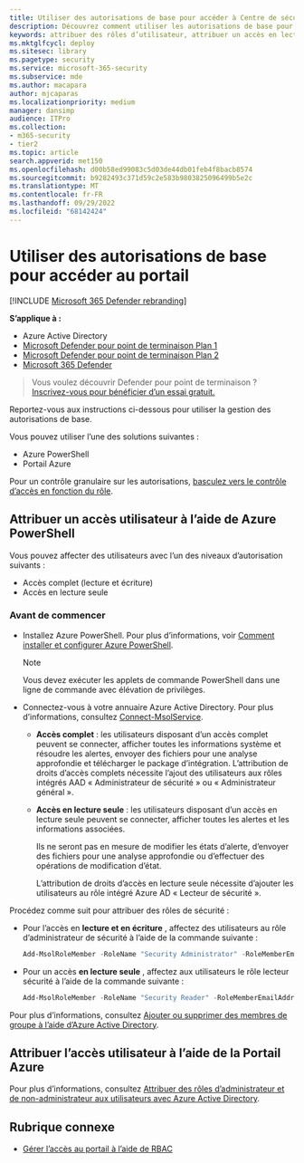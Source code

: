 ```yaml
---
title: Utiliser des autorisations de base pour accéder à Centre de sécurité Microsoft Defender
description: Découvrez comment utiliser les autorisations de base pour accéder au portail Microsoft Defender pour point de terminaison.
keywords: attribuer des rôles d’utilisateur, attribuer un accès en lecture et en écriture, attribuer un accès en lecture seule, utilisateur, rôles d’utilisateur, rôles
ms.mktglfcycl: deploy
ms.sitesec: library
ms.pagetype: security
ms.service: microsoft-365-security
ms.subservice: mde
ms.author: macapara
author: mjcaparas
ms.localizationpriority: medium
manager: dansimp
audience: ITPro
ms.collection:
- m365-security
- tier2
ms.topic: article
search.appverid: met150
ms.openlocfilehash: d00b58ed99083c5d03de44db01feb4f8bacb8574
ms.sourcegitcommit: b9282493c371d59c2e583b9803825096499b5e2c
ms.translationtype: MT
ms.contentlocale: fr-FR
ms.lasthandoff: 09/29/2022
ms.locfileid: "68142424"
---
```

# <a name="use-basic-permissions-to-access-the-portal"></a>Utiliser des autorisations de base pour accéder au portail

[!INCLUDE [Microsoft 365 Defender rebranding](../../includes/microsoft-defender.md)]

**S’applique à :**
- Azure Active Directory
- [Microsoft Defender pour point de terminaison Plan 1](https://go.microsoft.com/fwlink/p/?linkid=2154037)
- [Microsoft Defender pour point de terminaison Plan 2](https://go.microsoft.com/fwlink/?linkid=2154037)
- [Microsoft 365 Defender](https://go.microsoft.com/fwlink/?linkid=2118804)

> Vous voulez découvrir Defender pour point de terminaison ? [Inscrivez-vous pour bénéficier d’un essai gratuit.](https://signup.microsoft.com/create-account/signup?products=7f379fee-c4f9-4278-b0a1-e4c8c2fcdf7e&ru=https://aka.ms/MDEp2OpenTrial?ocid=docs-wdatp-basicaccess-abovefoldlink)

Reportez-vous aux instructions ci-dessous pour utiliser la gestion des autorisations de base.

Vous pouvez utiliser l’une des solutions suivantes :

- Azure PowerShell
- Portail Azure

Pour un contrôle granulaire sur les autorisations, [basculez vers le contrôle d’accès en fonction du rôle](rbac.md).

## <a name="assign-user-access-using-azure-powershell"></a>Attribuer un accès utilisateur à l’aide de Azure PowerShell

Vous pouvez affecter des utilisateurs avec l’un des niveaux d’autorisation suivants :

- Accès complet (lecture et écriture)
- Accès en lecture seule

### <a name="before-you-begin"></a>Avant de commencer

- Installez Azure PowerShell. Pour plus d’informations, voir [Comment installer et configurer Azure PowerShell](https://azure.microsoft.com/documentation/articles/powershell-install-configure/).

  > [!NOTE]
  > Vous devez exécuter les applets de commande PowerShell dans une ligne de commande avec élévation de privilèges.

- Connectez-vous à votre annuaire Azure Active Directory. Pour plus d’informations, consultez [Connect-MsolService](/powershell/module/msonline/connect-msolservice).

  - **Accès complet** : les utilisateurs disposant d’un accès complet peuvent se connecter, afficher toutes les informations système et résoudre les alertes, envoyer des fichiers pour une analyse approfondie et télécharger le package d’intégration. L’attribution de droits d’accès complets nécessite l’ajout des utilisateurs aux rôles intégrés AAD « Administrateur de sécurité » ou « Administrateur général ».
  - **Accès en lecture seule** : les utilisateurs disposant d’un accès en lecture seule peuvent se connecter, afficher toutes les alertes et les informations associées.

    Ils ne seront pas en mesure de modifier les états d’alerte, d’envoyer des fichiers pour une analyse approfondie ou d’effectuer des opérations de modification d’état.

    L’attribution de droits d’accès en lecture seule nécessite d’ajouter les utilisateurs au rôle intégré Azure AD « Lecteur de sécurité ».

Procédez comme suit pour attribuer des rôles de sécurité :

- Pour l’accès en **lecture et en écriture** , affectez des utilisateurs au rôle d’administrateur de sécurité à l’aide de la commande suivante :

  ```PowerShell
  Add-MsolRoleMember -RoleName "Security Administrator" -RoleMemberEmailAddress "secadmin@Contoso.onmicrosoft.com"
  ```

- Pour un accès **en lecture seule** , affectez aux utilisateurs le rôle lecteur sécurité à l’aide de la commande suivante :

  ```PowerShell
  Add-MsolRoleMember -RoleName "Security Reader" -RoleMemberEmailAddress "reader@Contoso.onmicrosoft.com"
  ```

Pour plus d’informations, consultez [Ajouter ou supprimer des membres de groupe à l’aide d’Azure Active Directory](/azure/active-directory/fundamentals/active-directory-groups-members-azure-portal).

## <a name="assign-user-access-using-the-azure-portal"></a>Attribuer l’accès utilisateur à l’aide de la Portail Azure

Pour plus d’informations, consultez [Attribuer des rôles d’administrateur et de non-administrateur aux utilisateurs avec Azure Active Directory](/azure/active-directory/fundamentals/active-directory-users-assign-role-azure-portal).

## <a name="related-topic"></a>Rubrique connexe

- [Gérer l’accès au portail à l’aide de RBAC](rbac.md)

